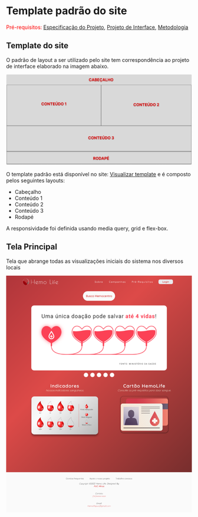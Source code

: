 # Template padrão do site

<span style="color:red">Pré-requisitos: <a href="2-Especificação do Projeto.md"> Especificação do Projeto</a></span>, <a href="3-Projeto de Interface.md"> Projeto de Interface</a>, <a href="4-Metodologia.md"> Metodologia</a>

## Template do site

O padrão de layout a ser utilizado pelo site tem correspondência ao projeto de interface elaborado na imagem abaixo.


![template](https://github.com/ICEI-PUC-Minas-PMV-ADS/pmv-ads-2022-2-e1-proj-web-t2-hemolife/blob/main/docs/img/TEMPLATE1.png)

O template padrão está disponível no site:
<a href="https://www.figma.com/file/z13wj32llzl99LJss5cV5c/Untitled?node-id=0%3A1">Visualizar template</a>
 e é composto pelos seguintes layouts:<br>
 
 <ul>
  <li>Cabeçalho</li>
  <li>Conteúdo 1</li>
  <li>Conteúdo 2</li>
  <li>Conteúdo 3</li>
  <li>Rodapé</li>
</ul>

A responsividade foi definida usando media query, grid e flex-box.


## Tela Principal

Tela que abrange todas as visualizações iniciais do sistema nos diversos locais

![telaPrincipal](https://raw.githubusercontent.com/ICEI-PUC-Minas-PMV-ADS/pmv-ads-2022-2-e1-proj-web-t2-hemolife/5a3f66d060a32f3a69e42f3df22daee167a2c032/docs/img/index.svg)
